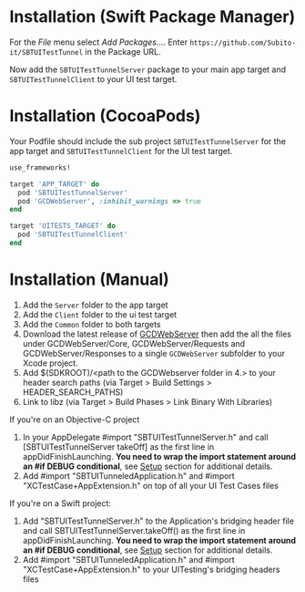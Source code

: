 # Installation (Swift Package Manager)

For the _File_ menu select _Add Packages..._. Enter `https://github.com/Subito-it/SBTUITestTunnel` in the Package URL.

Now add the `SBTUITestTunnelServer` package to your main app target and `SBTUITestTunnelClient` to your UI test target.

# Installation (CocoaPods)

Your Podfile should include the sub project `SBTUITestTunnelServer` for the app target and `SBTUITestTunnelClient` for the UI test target.

```ruby
use_frameworks!

target 'APP_TARGET' do
  pod 'SBTUITestTunnelServer'
  pod 'GCDWebServer', :inhibit_warnings => true
end

target 'UITESTS_TARGET' do
  pod 'SBTUITestTunnelClient'
end
```

# Installation (Manual)

1. Add the `Server` folder to the app target
2. Add the `Client` folder to the ui test target
3. Add the `Common` folder to both targets
4. Download the latest release of [GCDWebServer](https://github.com/swisspol/GCDWebServer) then add the all the files under GCDWebServer/Core, GCDWebServer/Requests and GCDWebServer/Responses to a single `GCDWebServer` subfolder to your Xcode project.
5. Add $(SDKROOT)/<path to the GCDWebserver folder in 4.> to your header search paths (via Target > Build Settings > HEADER_SEARCH_PATHS)
5. Link to libz (via Target > Build Phases > Link Binary With Libraries)

If you're on an Objective-C project
1. In your AppDelegate #import "SBTUITestTunnelServer.h" and call [SBTUITestTunnelServer takeOff] as the first line in appDidFinishLaunching. **You need to wrap the import statement around an #if DEBUG conditional**, see [Setup](Setup.md) section for additional details.
2. Add #import "SBTUITunneledApplication.h" and #import "XCTestCase+AppExtension.h" on top of all your UI Test Cases files

If you're on a Swift project:
1. Add "SBTUITestTunnelServer.h" to the Application's bridging header file and call SBTUITestTunnelServer.takeOff() as the first line in appDidFinishLaunching. **You need to wrap the import statement around an #if DEBUG conditional**, see [Setup](Setup.md) section for additional details.
2. Add #import "SBTUITunneledApplication.h" and #import "XCTestCase+AppExtension.h" to your UITesting's bridging headers files

